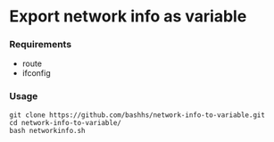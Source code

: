 # Export network info as variable 
### Requirements
* route
* ifconfig
### Usage
```
git clone https://github.com/bashhs/network-info-to-variable.git
cd network-info-to-variable/
bash networkinfo.sh
```

